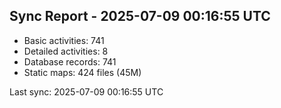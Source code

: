 ## Sync Report - 2025-07-09 00:16:55 UTC

- Basic activities: 741
- Detailed activities: 8
- Database records: 741
- Static maps: 424 files (45M)

Last sync: 2025-07-09 00:16:55 UTC
